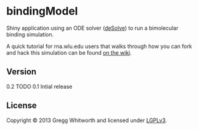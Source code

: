 bindingModel
============

Shiny application using an ODE solver ([deSolve](http://cran.r-project.org/web/packages/deSolve/index.html)) to run a bimolecular binding simulation.

A quick tutorial for rna.wlu.edu users that walks through how you can fork and hack this simulation can be found [on the wiki](https://github.com/whitwort/bindingModel/wiki/Tutorial-for-rna.wlu.edu-users).

## Version

0.2   TODO
0.1   Intial release

## License

Copyright © 2013 Gregg Whitworth and licensed under [LGPLv3](http://www.gnu.org/copyleft/lesser.html).